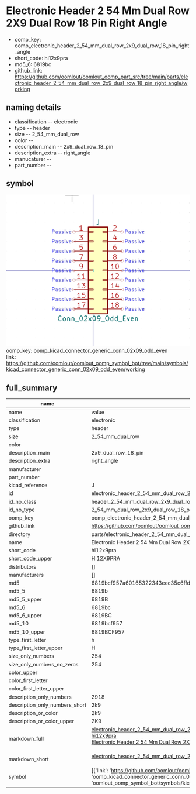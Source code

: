 # Electronic Header 2 54 Mm Dual Row 2X9 Dual Row 18 Pin Right Angle

  
* oomp_key: oomp_electronic_header_2_54_mm_dual_row_2x9_dual_row_18_pin_right_angle 
* short_code: hi12x9pra
* md5_6: 6819bc  
* github_link: https://github.com/oomlout/oomlout_oomp_part_src/tree/main/parts/electronic_header_2_54_mm_dual_row_2x9_dual_row_18_pin_right_angle/working  
## naming details
* classification -- electronic
* type -- header
* size -- 2_54_mm_dual_row
* color -- 
* description_main -- 2x9_dual_row_18_pin
* description_extra -- right_angle
* manucaturer -- 
* part_number -- 



## symbol

![](symbol/0/working/working_600.png)  
oomp_key: oomp_kicad_connector_generic_conn_02x09_odd_even  
link: https://github.com/oomlout/oomlout_oomp_symbol_bot/tree/main/symbols/kicad_connector_generic_conn_02x09_odd_even/working  


## full_summary
| name | value | 
| --- | --- | 
| name | value | 
| classification | electronic | 
| type | header | 
| size | 2_54_mm_dual_row | 
| color |  | 
| description_main | 2x9_dual_row_18_pin | 
| description_extra | right_angle | 
| manufacturer |  | 
| part_number |  | 
| kicad_reference | J | 
| id | electronic_header_2_54_mm_dual_row_2x9_dual_row_18_pin_right_angle | 
| id_no_class | header_2_54_mm_dual_row_2x9_dual_row_18_pin_right_angle | 
| id_no_type | 2_54_mm_dual_row_2x9_dual_row_18_pin_right_angle | 
| oomp_key | oomp_electronic_header_2_54_mm_dual_row_2x9_dual_row_18_pin_right_angle | 
| github_link | https://github.com/oomlout/oomlout_oomp_part_src/tree/main/parts/electronic_header_2_54_mm_dual_row_2x9_dual_row_18_pin_right_angle/working | 
| directory | parts/electronic_header_2_54_mm_dual_row_2x9_dual_row_18_pin_right_angle | 
| name | Electronic Header 2 54 Mm Dual Row 2X9 Dual Row 18 Pin Right Angle | 
| short_code | hi12x9pra | 
| short_code_upper | HI12X9PRA | 
| distributors | [] | 
| manufacturers | [] | 
| md5 | 6819bcf957a60165322343eec35c6ffd | 
| md5_5 | 6819b | 
| md5_5_upper | 6819B | 
| md5_6 | 6819bc | 
| md5_6_upper | 6819BC | 
| md5_10 | 6819bcf957 | 
| md5_10_upper | 6819BCF957 | 
| type_first_letter | h | 
| type_first_letter_upper | H | 
| size_only_numbers | 254 | 
| size_only_numbers_no_zeros | 254 | 
| color_upper |  | 
| color_first_letter |  | 
| color_first_letter_upper |  | 
| description_only_numbers | 2918 | 
| description_only_numbers_short | 2k9 | 
| description_or_color | 2k9 | 
| description_or_color_upper | 2K9 | 
| markdown_full | [electronic_header_2_54_mm_dual_row_2x9_dual_row_18_pin_right_angle](https://github.com/oomlout/oomlout_oomp_part_src/tree/main/parts/electronic_header_2_54_mm_dual_row_2x9_dual_row_18_pin_right_angle/working)<br>[hi12x9pra](https://github.com/oomlout/oomlout_oomp_part_src/tree/main/parts/electronic_header_2_54_mm_dual_row_2x9_dual_row_18_pin_right_angle/working)<br>[Electronic Header 2 54 Mm Dual Row 2X9 Dual Row 18 Pin Right Angle](https://github.com/oomlout/oomlout_oomp_part_src/tree/main/parts/electronic_header_2_54_mm_dual_row_2x9_dual_row_18_pin_right_angle/working)<br><br> | 
| markdown_short | [electronic_header_2_54_mm_dual_row_2x9_dual_row_18_pin_right_angle](https://github.com/oomlout/oomlout_oomp_part_src/tree/main/parts/electronic_header_2_54_mm_dual_row_2x9_dual_row_18_pin_right_angle/working)<br><br> | 
| symbol | [{'link': 'https://github.com/oomlout/oomlout_oomp_symbol_bot/tree/main/symbols/kicad_connector_generic_conn_02x09_odd_even', 'oomp_key': 'oomp_kicad_connector_generic_conn_02x09_odd_even', 'directory': 'oomlout_oomp_symbol_bot/symbols/kicad_connector_generic_conn_02x09_odd_even//working/working.kicad_sym'}] | 
